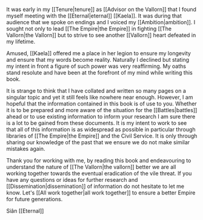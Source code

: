 It was early in my [[Tenure|tenure]] as [[Advisor on the Vallorn]] that I found myself meeting with the [[Eternal|eternal]] [[Kaela]]. It was during that audience that we spoke on endings and I voiced my [[Ambition|ambition]]. I sought not only to lead [[The Empire|the Empire]] in fighting [[The Vallorn|the Vallorn]] but to strive to see another [[Vallorn]] heart defeated in my lifetime.

Amused, [[Kaela]] offered me a place in her legion to ensure my longevity and ensure that my words become reality. Naturally I declined but stating my intent in front a figure of such power was very reaffirming. My oaths stand resolute and have been at the forefront of my mind while writing this book.

It is strange to think that I have collated and written so many pages on a singular topic and yet it still feels like nowhere near enough. However, I am hopeful that the information contained in this book is of use to you. Whether it is to be prepared and more aware of the situation for the [[Battles|battles]] ahead or to use existing information to inform your research I am sure there is a lot to be gained from these documents. It is my intent to work to see that all of this information is as widespread as possible in particular through libraries of [[The Empire|the Empire]] and the Civil Service. It is only through sharing our knowledge of the past that we ensure we do not make similar mistakes again.

Thank you for working with me, by reading this book and endeavouring to understand the nature of [[The Vallorn|the vallorn]] better we are all working together towards the eventual eradication of the vile threat. If you have any questions or ideas for further research and [[Dissemination|dissemination]] of information do not hesitate to let me know. Let's [[All work together|all work together]] to ensure a better Empire for future generations.

Siân [[Eternal]]